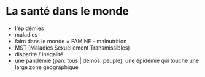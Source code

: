 # La santé dans le monde
- l'épidémies
- maladies
- faim dans le monde = FAMINE - malnutrition
- MST (Maladies Sexuellement Transmissibles)
- disparité / inégalité
- une pandémie (pan: tous | demos: peuple): une épidémie qui touche une large zone géographique
